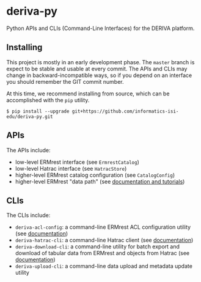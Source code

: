 # deriva-py

Python APIs and CLIs (Command-Line Interfaces) for the DERIVA platform.

## Installing

This project is mostly in an early development phase. The `master` branch is expect to be stable and usable at every
commit. The APIs and CLIs may change in backward-incompatible ways, so if you depend on an interface you should remember
the GIT commit number.

At this time, we recommend installing from source, which can be accomplished with the `pip` utility.

```
$ pip install --upgrade git+https://github.com/informatics-isi-edu/deriva-py.git
```

## APIs

The APIs include:
- low-level ERMrest interface (see `ErmrestCatalog`)
- low-level Hatrac interface (see `HatracStore`)
- higher-level ERMrest catalog configuration (see `CatalogConfig`)
- higher-level ERMrest "data path" (see [documentation and tutorials](./docs/README.md))

## CLIs

The CLIs include:
- `deriva-acl-config`: a command-line ERMrest ACL configuration utility (see [documentation](docs/deriva-acl-config.md))
- `deriva-hatrac-cli`: a command-line Hatrac client (see [documentation](docs/deriva-hatrac-cli.md))
- `deriva-download-cli`: a command-line utility for batch export and  download of tabular data from ERMrest and objects from Hatrac (see [documentation](docs/deriva-download-cli.md))
- `deriva-upload-cli`: a command-line data upload and metadata update utility
